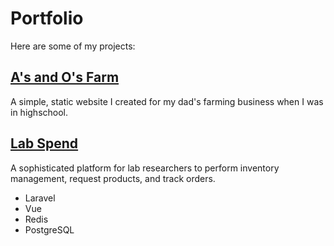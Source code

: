 # Portfolio

Here are some of my projects:

## [A's and O's Farm](http://aofarm.org)
A simple, static website I created for my dad's farming business when I was in highschool.

## [Lab Spend](https://labspend.com)
A sophisticated platform for lab researchers to perform inventory management, request products, and track orders.

- Laravel
- Vue
- Redis
- PostgreSQL
